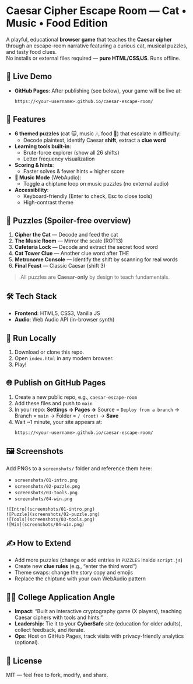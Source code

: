 # Caesar Cipher Escape Room — Cat • Music • Food Edition

A playful, educational **browser game** that teaches the **Caesar cipher** through an escape-room narrative featuring a curious cat, musical puzzles, and tasty food clues.  
No installs or external files required — **pure HTML/CSS/JS**. Runs offline.

## 🚀 Live Demo
- **GitHub Pages**: After publishing (see below), your game will be live at:
  ```
  https://<your-username>.github.io/caesar-escape-room/
  ```

## 🎯 Features
- **6 themed puzzles** (cat 🐱, music 🎶, food 🍕) that escalate in difficulty:
  - Decode plaintext, identify Caesar **shift**, extract a **clue word**
- **Learning tools built-in**:
  - Brute-force explorer (show all 26 shifts)
  - Letter frequency visualization
- **Scoring & hints**:
  - Faster solves & fewer hints = higher score
- **🎵 Music Mode** (WebAudio):
  - Toggle a chiptune loop on music puzzles (no external audio)
- **Accessibility**:
  - Keyboard-friendly (Enter to check, Esc to close tools)
  - High-contrast theme

## 🧩 Puzzles (Spoiler-free overview)
1. **Cipher the Cat** — Decode and feed the cat
2. **The Music Room** — Mirror the scale (ROT13)
3. **Cafeteria Lock** — Decode and extract the secret food word
4. **Cat Tower Clue** — Another clue word after THE
5. **Metronome Console** — Identify the shift by scanning for real words
6. **Final Feast** — Classic Caesar (shift 3)

> All puzzles are **Caesar-only** by design to teach fundamentals.

## 🛠 Tech Stack
- **Frontend**: HTML5, CSS3, Vanilla JS
- **Audio**: Web Audio API (in-browser synth)

## 🧪 Run Locally
1. Download or clone this repo.
2. Open `index.html` in any modern browser.
3. Play!

## 🌐 Publish on GitHub Pages
1. Create a new public repo, e.g., `caesar-escape-room`
2. Add these files and push to `main`
3. In your repo: **Settings → Pages →** Source = `Deploy from a branch` → Branch = `main` → Folder = `/ (root)` → **Save**
4. Wait ~1 minute, your site appears at:
   ```
   https://<your-username>.github.io/caesar-escape-room/
   ```

## 🖼 Screenshots
Add PNGs to a `screenshots/` folder and reference them here:
- `screenshots/01-intro.png`
- `screenshots/02-puzzle.png`
- `screenshots/03-tools.png`
- `screenshots/04-win.png`

```
![Intro](screenshots/01-intro.png)
![Puzzle](screenshots/02-puzzle.png)
![Tools](screenshots/03-tools.png)
![Win](screenshots/04-win.png)
```

## ✍️ How to Extend
- Add more puzzles (change or add entries in `PUZZLES` inside `script.js`)
- Create new **clue rules** (e.g., “enter the third word”)
- Theme swaps: change the story copy and emojis
- Replace the chiptune with your own WebAudio pattern

## 🧑‍🎓 College Application Angle
- **Impact**: “Built an interactive cryptography game (X players), teaching Caesar ciphers with tools and hints.”
- **Leadership**: Tie it to your **CyberSafe** site (education for older adults), collect feedback, and iterate.
- **Ops**: Host on GitHub Pages, track visits with privacy-friendly analytics (optional).

## 📄 License
MIT — feel free to fork, modify, and share.

